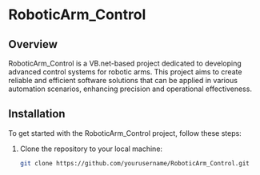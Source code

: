 # RoboticArm_Control

## Overview
RoboticArm_Control is a VB.net-based project dedicated to developing advanced control systems for robotic arms. This project aims to create reliable and efficient software solutions that can be applied in various automation scenarios, enhancing precision and operational effectiveness.

## Installation
To get started with the RoboticArm_Control project, follow these steps:
1. Clone the repository to your local machine:
   ```bash
   git clone https://github.com/yourusername/RoboticArm_Control.git
